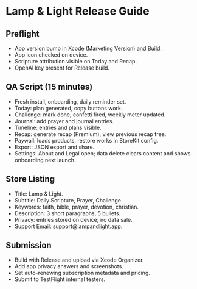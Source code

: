 # Lamp & Light Release Guide

## Preflight
- App version bump in Xcode (Marketing Version) and Build.
- App icon checked on device.
- Scripture attribution visible on Today and Recap.
- OpenAI key present for Release build.

## QA Script (15 minutes)
- Fresh install, onboarding, daily reminder set.
- Today: plan generated, copy buttons work.
- Challenge: mark done, confetti fired, weekly meter updated.
- Journal: add prayer and journal entries.
- Timeline: entries and plans visible.
- Recap: generate recap (Premium), view previous recap free.
- Paywall: loads products, restore works in StoreKit config.
- Export: JSON export and share.
- Settings: About and Legal open; data delete clears content and shows onboarding next launch.

## Store Listing
- Title: Lamp & Light.
- Subtitle: Daily Scripture, Prayer, Challenge.
- Keywords: faith, bible, prayer, devotion, christian.
- Description: 3 short paragraphs, 5 bullets.
- Privacy: entries stored on device; no data sale.
- Support Email: support@lampandlight.app.

## Submission
- Build with Release and upload via Xcode Organizer.
- Add app privacy answers and screenshots.
- Set auto-renewing subscription metadata and pricing.
- Submit to TestFlight internal testers. 